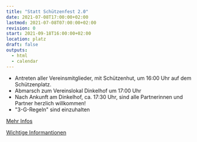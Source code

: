 ```yaml
---
title: "Statt Schützenfest 2.0"
date: 2021-07-08T17:00:00+02:00
lastmod: 2021-07-08T07:00:00+02:00
revision: 0
start: 2021-09-18T16:00:00+02:00
location: platz
draft: false
outputs:
  - html
  - calendar
---
```


- Antreten aller Vereinsmitglieder, mit Schützenhut, um 16:00 Uhr auf dem Schützenplatz.
- Abmarsch zum Vereinslokal Dinkelhof um 17:00 Uhr
- Nach Ankunft am Dinkelhof, ca. 17:30 Uhr, sind alle Partnerinnen und Partner herzlich willkommen!
- "3-G-Regeln" sind einzuhalten

[Mehr Infos](/aktuell/2021/statt_schuetzenfest)  

[Wichtige Informantionen](/aktuell/2021/statt_schuetzenfest_2)
